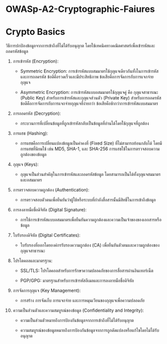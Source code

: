 # OWASp-A2-Cryptographic-Faiures

# Crypto Basics

วิธีการปกป้องข้อมูลจากการเข้าถึงที่ไม่ได้รับอนุญาต โดยใช้เทคนิคทางคณิตศาสตร์เพื่อเข้ารหัสและถอดรหัสข้อมูล

1.  การเข้ารหัส (Encryption):

       -  Symmetric Encryption: การเข้ารหัสแบบสมมาตรใช้กุญแจเดียวกันทั้งในการเข้ารหัสและการถอดรหัส ข้อดีคือรวดเร็วและมีประสิทธิภาพ ข้อเสียคือการจัดการกับการแจกจ่ายกุญแจ

       -  Asymmetric Encryption: การเข้ารหัสแบบอสมมาตรใช้กุญแจคู่ คือ กุญแจสาธารณะ (Public Key) สำหรับการเข้ารหัสและกุญแจส่วนตัว (Private Key) สำหรับการถอดรหัส ข้อดีคือการจัดการกับการแจกจ่ายกุญแจที่ง่ายกว่า ข้อเสียคือช้ากว่าการเข้ารหัสแบบสมมาตร

2.  การถอดรหัส (Decryption):

       -  กระบวนการที่เปลี่ยนข้อมูลที่ถูกเข้ารหัสกลับเป็นข้อมูลที่อ่านได้โดยใช้กุญแจที่ถูกต้อง
  
3.  การแฮช (Hashing):

       -  การแฮชคือการเปลี่ยนแปลงข้อมูลเป็นค่าคงที่ (Fixed Size) ที่ไม่สามารถย้อนกลับได้ โดยมีการแฮชที่นิยมใช้ เช่น MD5, SHA-1, และ SHA-256 การแฮชใช้ในการตรวจสอบความถูกต้องของข้อมูล

4.  กุญแจ (Keys):

       -  กุญแจเป็นส่วนสำคัญในการเข้ารหัสและถอดรหัสข้อมูล โดยสามารถเป็นได้ทั้งกุญแจสมมาตรและอสมมาตร
  
5.  การตรวจสอบความถูกต้อง (Authentication):

       -  การตรวจสอบตัวตนเพื่อยืนยันว่าผู้ใช้หรือระบบที่กำลังสื่อสารนั้นมีสิทธิ์ในการเข้าถึงข้อมูล
  
6.  การลงลายมือชื่อดิจิทัล (Digital Signature):

       -  การใช้การเข้ารหัสแบบอสมมาตรเพื่อยืนยันความถูกต้องและความเป็นเจ้าของของเอกสารหรือข้อมูล
  
7.  ใบรับรองดิจิทัล (Digital Certificates):

       -  ใบรับรองที่ออกโดยองค์กรรับรองความถูกต้อง (CA) เพื่อยืนยันตัวตนและความถูกต้องของกุญแจสาธารณะ
  
8.  โปรโตคอลและมาตรฐาน:

       -  SSL/TLS: โปรโตคอลสำหรับการรักษาความปลอดภัยของการสื่อสารผ่านอินเทอร์เน็ต
  
       -  PGP/GPG: มาตรฐานสำหรับการเข้ารหัสอีเมลและการลงลายมือชื่อดิจิทัล

9.  การจัดการกุญแจ (Key Management):

       -  การสร้าง การจัดเก็บ การแจกจ่าย และการหมุนเวียนของกุญแจเพื่อความปลอดภัย
  
10.  ความเป็นส่วนตัวและความสมบูรณ์ของข้อมูล (Confidentiality and Integrity):

       -  ความเป็นส่วนตัวหมายถึงการป้องกันข้อมูลจากการเข้าถึงที่ไม่ได้รับอนุญาต
   
       -  ความสมบูรณ์ของข้อมูลหมายถึงการป้องกันข้อมูลจากการถูกดัดแปลงหรือแก้ไขโดยไม่ได้รับอนุญาต
